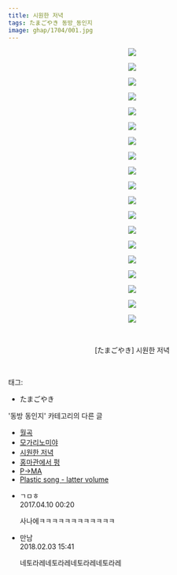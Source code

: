 ```yaml
---
title: 시원한 저녁
tags: たまごやき 동방_동인지
image: ghap/1704/001.jpg
---
```

<div class="article">
<p style="text-align: center; clear: none; float: none;"><img src="{{ site.nasurl }}/ghap/1704/001.jpg"/></p>
<p style="text-align: center; clear: none; float: none;"><img src="{{ site.nasurl }}/ghap/1704/002.jpg"/></p>
<p style="text-align: center; clear: none; float: none;"><img src="{{ site.nasurl }}/ghap/1704/003.jpg"/></p>
<p style="text-align: center; clear: none; float: none;"><img src="{{ site.nasurl }}/ghap/1704/004.jpg"/></p>
<p style="text-align: center; clear: none; float: none;"><img src="{{ site.nasurl }}/ghap/1704/005.jpg"/></p>
<p style="text-align: center; clear: none; float: none;"><img src="{{ site.nasurl }}/ghap/1704/006.jpg"/></p>
<p style="text-align: center; clear: none; float: none;"><img src="{{ site.nasurl }}/ghap/1704/007.jpg"/></p>
<p style="text-align: center; clear: none; float: none;"><img src="{{ site.nasurl }}/ghap/1704/008.jpg"/></p>
<p style="text-align: center; clear: none; float: none;"><img src="{{ site.nasurl }}/ghap/1704/009.jpg"/></p>
<p style="text-align: center; clear: none; float: none;"><img src="{{ site.nasurl }}/ghap/1704/010.jpg"/></p>
<p style="text-align: center; clear: none; float: none;"><img src="{{ site.nasurl }}/ghap/1704/011.jpg"/></p>
<p style="text-align: center; clear: none; float: none;"><img src="{{ site.nasurl }}/ghap/1704/012.jpg"/></p>
<p style="text-align: center; clear: none; float: none;"><img src="{{ site.nasurl }}/ghap/1704/013.jpg"/></p>
<p style="text-align: center; clear: none; float: none;"><img src="{{ site.nasurl }}/ghap/1704/014.jpg"/></p>
<p style="text-align: center; clear: none; float: none;"><img src="{{ site.nasurl }}/ghap/1704/015.jpg"/></p>
<p style="text-align: center; clear: none; float: none;"><img src="{{ site.nasurl }}/ghap/1704/016.jpg"/></p>
<p style="text-align: center; clear: none; float: none;"><img src="{{ site.nasurl }}/ghap/1704/017.jpg"/></p>
<p style="text-align: center; clear: none; float: none;"><img src="{{ site.nasurl }}/ghap/1704/018.jpg"/></p>
<p style="text-align: center; clear: none; float: none;"><img src="{{ site.nasurl }}/ghap/1704/019.jpg"/></p>
<p style="text-align: center; clear: none; float: none;"><br/></p>
<p style="text-align: center; clear: none; float: none;">[たまごやき] 시원한 저녁</p>
<p><br/></p>
</div><div class="tagTrail">
<p>태그: </p>
<ul>
<li>たまごやき</li>
</ul>
</div><div class="another">
<p>'동방 동인지' 카테고리의 다른 글</p>
<ul>
<li><a href="/2016-08-19-ghap_1706">월곡</a></li>
<li><a href="/2016-08-19-ghap_1705">모가리노미야</a></li>
<li><a href="/2016-08-19-ghap_1704">시원한 저녁</a></li>
<li><a href="/2016-08-19-ghap_1703">홍마관에서 펑</a></li>
<li><a href="/2016-08-19-ghap_1701">P→MA</a></li>
<li><a href="/2016-08-19-ghap_1700">Plastic song - latter volume</a></li>
</ul>
</div><div class="cb_module cb_fluid">
<div class="cb_wrt cb_profile">
<div class="comment">
<ul>
<li class="cb_thumb_off" id="comment14961737">
<div class="cb_comment_area">
<div class="cb_info_area">
<div class="cb_section">
<span class="cb_nick_name">ㄱㅁㅎ</span>
</div>
<div class="cb_section">
<span class="cb_date">2017.04.10 00:20 </span>
</div>
</div>
<div class="cb_dsc_comment">
<p class="cb_dsc">
											사나에ㅋㅋㅋㅋㅋㅋㅋㅋㅋㅋㅋㅋ
										</p>
</div>
</div></li>
<li class="cb_thumb_off" id="comment15190988">
<div class="cb_comment_area">
<div class="cb_info_area">
<div class="cb_section">
<span class="cb_nick_name">만남</span>
</div>
<div class="cb_section">
<span class="cb_date">2018.02.03 15:41 </span>
</div>
</div>
<div class="cb_dsc_comment">
<p class="cb_dsc">
											네토라레네토라레네토라레네토라레
										</p>
</div>
</div></li>
</ul>
</div>
</div><!-- commentList close -->
</div>